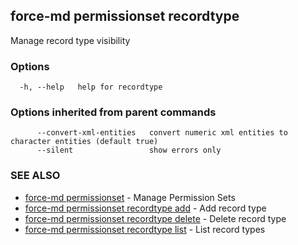 ## force-md permissionset recordtype

Manage record type visibility

### Options

```
  -h, --help   help for recordtype
```

### Options inherited from parent commands

```
      --convert-xml-entities   convert numeric xml entities to character entities (default true)
      --silent                 show errors only
```

### SEE ALSO

* [force-md permissionset](force-md_permissionset.md)	 - Manage Permission Sets
* [force-md permissionset recordtype add](force-md_permissionset_recordtype_add.md)	 - Add record type
* [force-md permissionset recordtype delete](force-md_permissionset_recordtype_delete.md)	 - Delete record type
* [force-md permissionset recordtype list](force-md_permissionset_recordtype_list.md)	 - List record types

